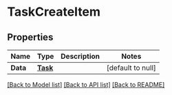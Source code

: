 # TaskCreateItem

## Properties
Name | Type | Description | Notes
------------ | ------------- | ------------- | -------------
**Data** | [**Task**](Task.md) |  | [default to null]

[[Back to Model list]](../README.md#documentation-for-models) [[Back to API list]](../README.md#documentation-for-api-endpoints) [[Back to README]](../README.md)


